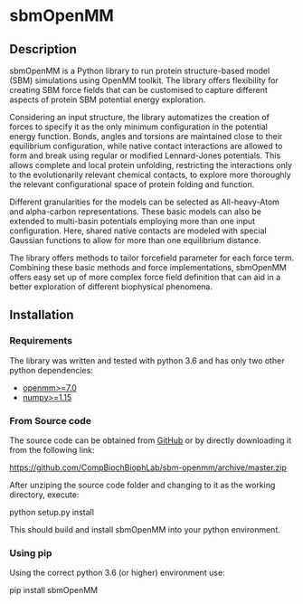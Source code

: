 # sbmOpenMM

## Description

sbmOpenMM is a Python library to run protein structure-based model (SBM) simulations using OpenMM toolkit. The library offers flexibility for creating SBM force fields that can be customised to capture different aspects of protein SBM potential energy exploration.

Considering an input structure, the library automatizes the creation of forces to specify it as the only minimum configuration in the potential energy function. Bonds, angles and torsions are maintained close to their equilibrium configuration, while native contact interactions are allowed to form and break using regular or modified Lennard-Jones potentials. This allows complete and local protein unfolding, restricting the interactions only to the evolutionarily relevant chemical contacts, to explore more thoroughly the relevant configurational space of protein folding and function.

Different granularities for the models can be selected as All-heavy-Atom and alpha-carbon representations. These basic models can also be extended to multi-basin potentials employing more than one input configuration. Here, shared native contacts are modeled with special Gaussian functions to allow for more than one equilibrium distance.

The library offers methods to tailor forcefield parameter for each force term. Combining these basic methods and force implementations, sbmOpenMM offers easy set up of more complex force field definition that can aid in a better exploration of different biophysical phenomena.

## Installation

### Requirements

The library was written and tested with python 3.6 and has only two other python dependencies:

- [openmm>=7.0](http://openmm.org/)
- [numpy>=1.15](https://numpy.org/)

### From Source code

The source code can be obtained from [GitHub]("https://github.com/CompBiochBiophLab/sbm-openmm") or by directly downloading it from the following link:

https://github.com/CompBiochBiophLab/sbm-openmm/archive/master.zip

After unziping the source code folder and changing to it as the working directory, execute:

python setup.py install

This should build and install sbmOpenMM into your python environment.

### Using pip

Using the correct python 3.6 (or higher) environment use:

pip install sbmOpenMM

